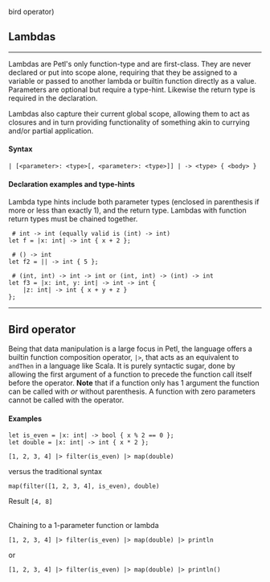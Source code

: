 bird operator)

## Lambdas

---

Lambdas are Petl's only function-type and are first-class. They are never declared or 
put into scope alone, requiring that they be assigned to a variable or passed to 
another lambda or builtin function directly as a value. Parameters are optional but require
a type-hint. Likewise the return type is required in the declaration.

Lambdas also capture their current global scope, allowing them to act as closures and in turn
providing functionality of something akin to currying and/or partial application.

#### Syntax
```
| [<parameter>: <type>[, <parameter>: <type>]] | -> <type> { <body> }
```

#### Declaration examples and type-hints
Lambda type hints include both parameter types (enclosed in parenthesis if more or less than 
exactly 1), and the return type. Lambdas with function return types must be chained together.
```
 # int -> int (equally valid is (int) -> int)
let f = |x: int| -> int { x + 2 };

 # () -> int
let f2 = || -> int { 5 };

 # (int, int) -> int -> int or (int, int) -> (int) -> int
let f3 = |x: int, y: int| -> int -> int { 
    |z: int| -> int { x + y + z } 
};
```

---

## Bird operator

Being that data manipulation is a large focus in Petl, the language offers a builtin
function composition operator, ```|>```, that acts as an equivalent to ```andThen```
in a language like Scala. It is purely syntactic sugar, done by allowing the first
argument of a function to precede the function call itself before the operator. **Note** that
if a function only has 1 argument the function can be called with _or_ without parenthesis.
A function with zero parameters cannot be called with the operator.

#### Examples
```
let is_even = |x: int| -> bool { x % 2 == 0 };
let double = |x: int| -> int { x * 2 };

[1, 2, 3, 4] |> filter(is_even) |> map(double)
```
versus the traditional syntax
```
map(filter([1, 2, 3, 4], is_even), double)
```
Result ```[4, 8]```
<br><br>

Chaining to a 1-parameter function or lambda
```
[1, 2, 3, 4] |> filter(is_even) |> map(double) |> println
```
or
```
[1, 2, 3, 4] |> filter(is_even) |> map(double) |> println()
```